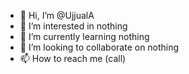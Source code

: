 - 👋 Hi, I’m @UjjualA
- 👀 I’m interested in nothing
- 🌱 I’m currently learning nothing
- 💞️ I’m looking to collaborate on nothing
- 📫 How to reach me (call)

<!---
UjjualA/UjjualA is a ✨ special ✨ repository because its `README.md` (this file) appears on your GitHub profile.
You can click the Preview link to take a look at your changes.
--->
